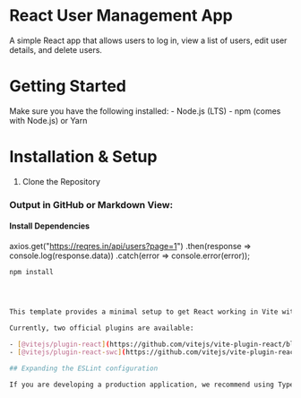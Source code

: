 # React User Management App
A simple React app that allows users to log in, view a list of users, edit user details, and delete users.

# Getting Started
  Make sure you have the following installed:
    - Node.js (LTS)
    - npm (comes with Node.js) or Yarn

# Installation & Setup
  1. Clone the Repository
     
### **Output in GitHub or Markdown View:**
#### **Install Dependencies**
axios.get("https://reqres.in/api/users?page=1")
  .then(response => console.log(response.data))
  .catch(error => console.error(error));

```bash
npm install




This template provides a minimal setup to get React working in Vite with HMR and some ESLint rules.

Currently, two official plugins are available:

- [@vitejs/plugin-react](https://github.com/vitejs/vite-plugin-react/blob/main/packages/plugin-react/README.md) uses [Babel](https://babeljs.io/) for Fast Refresh
- [@vitejs/plugin-react-swc](https://github.com/vitejs/vite-plugin-react-swc) uses [SWC](https://swc.rs/) for Fast Refresh

## Expanding the ESLint configuration

If you are developing a production application, we recommend using TypeScript and enable type-aware lint rules. Check out the [TS template](https://github.com/vitejs/vite/tree/main/packages/create-vite/template-react-ts) to integrate TypeScript and [`typescript-eslint`](https://typescript-eslint.io) in your project.
